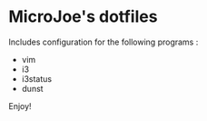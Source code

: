 # MicroJoe's dotfiles

Includes configuration for the following programs :

 * vim
 * i3
 * i3status
 * dunst

Enjoy!
